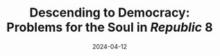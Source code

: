 ---
title: "Descending to Democracy: Problems for the Soul in *Republic* 8"
collection: publications
category: conferences
permalink: /publication/2024-04-12-plato-democracy
excerpt: ''
date: 2024-04-12
venue: "12th Mid-Hudson Valley Undergraduate Philosophy Conference"
slidesurl: '/files/MHVUPC24_slides.pdf'
paperurl: '/files/MHVUPC24.pdf'
# citation: ''
---